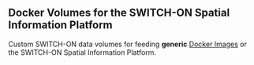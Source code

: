 ## Docker Volumes for the SWITCH-ON Spatial Information Platform 

Custom SWITCH-ON data volumes for feeding **generic** [Docker Images](https://github.com/switchonproject/switchon-docker-images) or the SWITCH-ON Spatial Information Platform.
